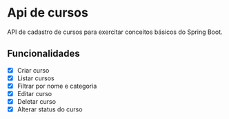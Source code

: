 # Api de cursos

API de cadastro de cursos para exercitar conceitos básicos do Spring Boot.

## Funcionalidades
- [x] Criar curso
- [x] Listar cursos
- [x] Filtrar por nome e categoria
- [x] Editar curso
- [x] Deletar curso
- [x] Alterar status do curso